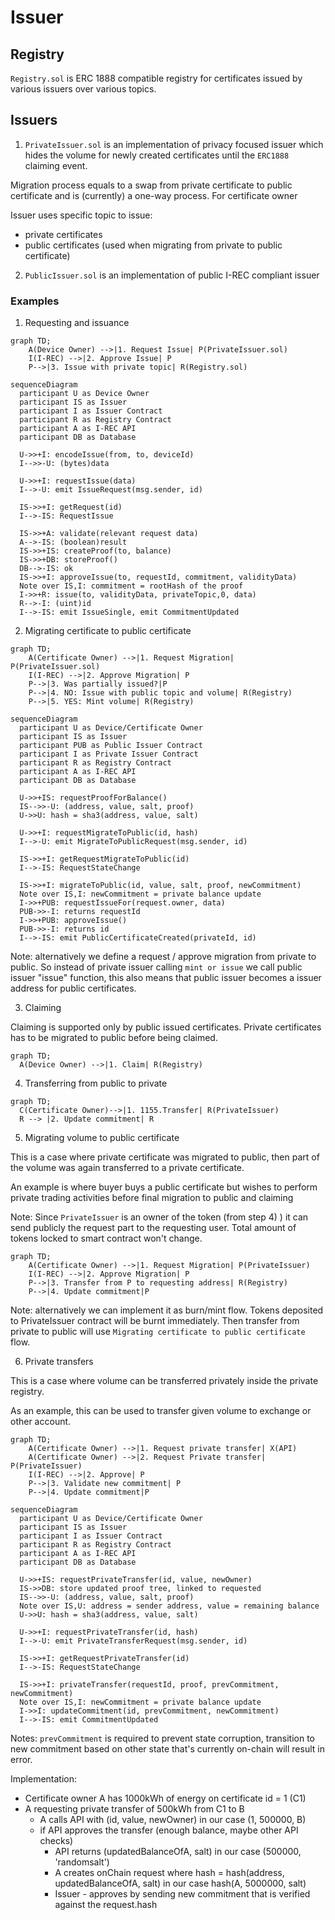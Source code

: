 # Issuer

## Registry

`Registry.sol` is ERC 1888 compatible registry for certificates issued by various issuers over various topics.

## Issuers

1) `PrivateIssuer.sol` is an implementation of privacy focused issuer which hides the volume for newly created certificates until the `ERC1888` claiming event.

Migration process equals to a swap from private certificate to public certificate and is (currently) a one-way process. For certificate owner 

Issuer uses specific topic to issue:
- private certificates
- public certificates (used when migrating from private to public certificate)

2) `PublicIssuer.sol` is an implementation of public I-REC compliant issuer

### Examples

1) Requesting and issuance
```mermaid
graph TD;
    A(Device Owner) -->|1. Request Issue| P(PrivateIssuer.sol)
    I(I-REC) -->|2. Approve Issue| P
    P-->|3. Issue with private topic| R(Registry.sol)
```

```mermaid
sequenceDiagram
  participant U as Device Owner
  participant IS as Issuer
  participant I as Issuer Contract
  participant R as Registry Contract
  participant A as I-REC API
  participant DB as Database

  U->>+I: encodeIssue(from, to, deviceId)
  I-->>-U: (bytes)data

  U->>+I: requestIssue(data)
  I-->-U: emit IssueRequest(msg.sender, id)

  IS->>+I: getRequest(id)
  I-->-IS: RequestIssue

  IS->>+A: validate(relevant request data)
  A-->-IS: (boolean)result
  IS->>+IS: createProof(to, balance)
  IS->>+DB: storeProof()
  DB-->-IS: ok
  IS->>+I: approveIssue(to, requestId, commitment, validityData)
  Note over IS,I: commitment = rootHash of the proof
  I->>+R: issue(to, validityData, privateTopic,0, data)
  R-->-I: (uint)id
  I-->-IS: emit IssueSingle, emit CommitmentUpdated
```

2) Migrating certificate to public certificate
```mermaid
graph TD;
    A(Certificate Owner) -->|1. Request Migration| P(PrivateIssuer.sol)
    I(I-REC) -->|2. Approve Migration| P
    P-->|3. Was partially issued?|P
    P-->|4. NO: Issue with public topic and volume| R(Registry)
    P-->|5. YES: Mint volume| R(Registry)
```

```mermaid
sequenceDiagram
  participant U as Device/Certificate Owner
  participant IS as Issuer
  participant PUB as Public Issuer Contract
  participant I as Private Issuer Contract
  participant R as Registry Contract
  participant A as I-REC API
  participant DB as Database

  U->>+IS: requestProofForBalance()
  IS-->>-U: (address, value, salt, proof)
  U->>U: hash = sha3(address, value, salt)

  U->>+I: requestMigrateToPublic(id, hash)
  I-->-U: emit MigrateToPublicRequest(msg.sender, id)

  IS->>+I: getRequestMigrateToPublic(id)
  I-->-IS: RequestStateChange

  IS->>+I: migrateToPublic(id, value, salt, proof, newCommitment)
  Note over IS,I: newCommitment = private balance update
  I->>+PUB: requestIssueFor(request.owner, data)
  PUB->>-I: returns requestId
  I->>+PUB: approveIssue()
  PUB->>-I: returns id
  I-->-IS: emit PublicCertificateCreated(privateId, id)
```

Note: alternatively we define a request / approve migration from private to public. So instead of private issuer calling `mint or issue` we call public issuer "issue" function, this also means that public issuer becomes a issuer address for public certificates.

3) Claiming

Claiming is supported only by public issued certificates. Private certificates has to be migrated to public before being claimed.

```mermaid
graph TD;
  A(Device Owner) -->|1. Claim| R(Registry)
```

4) Transferring from public to private

```mermaid
graph TD;
  C(Certificate Owner)-->|1. 1155.Transfer| R(PrivateIssuer)
  R --> |2. Update commitment| R
```

5) Migrating volume to public certificate

This is a case where private certificate was migrated to public, then part of the volume was again transferred to a private certificate.

An example is where buyer buys a public certificate but wishes to perform private trading activities before final migration to public and claiming

Note: Since `PrivateIssuer` is an owner of the token (from step 4) ) it can send publicly the request part to the requesting user. Total amount of tokens locked to smart contract won't change. 

```mermaid
graph TD;
    A(Certificate Owner) -->|1. Request Migration| P(PrivateIssuer)
    I(I-REC) -->|2. Approve Migration| P
    P-->|3. Transfer from P to requesting address| R(Registry)
    P-->|4. Update commitment|P
```

Note: alternatively we can implement it as burn/mint flow. Tokens deposited to PrivateIssuer contract will be burnt immediately. Then transfer from private to public will use `Migrating certificate to public certificate` flow.

6) Private transfers

This is a case where volume can be transferred privately inside the private registry. 

As an example, this can be used to transfer given volume to exchange or other account.

```mermaid
graph TD;
    A(Certificate Owner) -->|1. Request private transfer| X(API)
    A(Certificate Owner) -->|2. Request Private transfer| P(PrivateIssuer)
    I(I-REC) -->|2. Approve| P
    P-->|3. Validate new commitment| P
    P-->|4. Update commitment|P
```

```mermaid
sequenceDiagram
  participant U as Device/Certificate Owner
  participant IS as Issuer
  participant I as Issuer Contract
  participant R as Registry Contract
  participant A as I-REC API
  participant DB as Database

  U->>+IS: requestPrivateTransfer(id, value, newOwner)
  IS->>DB: store updated proof tree, linked to requested 
  IS-->>-U: (address, value, salt, proof)
  Note over IS,U: address = sender address, value = remaining balance
  U->>U: hash = sha3(address, value, salt)

  U->>+I: requestPrivateTransfer(id, hash)
  I-->-U: emit PrivateTransferRequest(msg.sender, id)

  IS->>+I: getRequestPrivateTransfer(id)
  I-->-IS: RequestStateChange

  IS->>+I: privateTransfer(requestId, proof, prevCommitment, newCommitment)
  Note over IS,I: newCommitment = private balance update
  I->>I: updateCommitment(id, prevCommitment, newCommitment)
  I-->-IS: emit CommitmentUpdated
```

Notes:
`prevCommitment` is required to prevent state corruption, transition to new commitment based on other state that's currently on-chain will result in error.

Implementation:
- Certificate owner A has 1000kWh of energy on certificate id = 1 (C1)
- A requesting private transfer of 500kWh from C1 to B
  - A calls API with (id, value, newOwner) in our case (1, 500000, B)
  - if API approves the transfer (enough balance, maybe other API checks)
    - API returns (updatedBalanceOfA, salt) in our case (500000, 'randomsalt')
    - A creates onChain request where hash = hash(address, updatedBalanceOfA, salt) in our case hash(A, 5000000, salt)
    - Issuer - approves by sending new commitment that is verified against the request.hash 